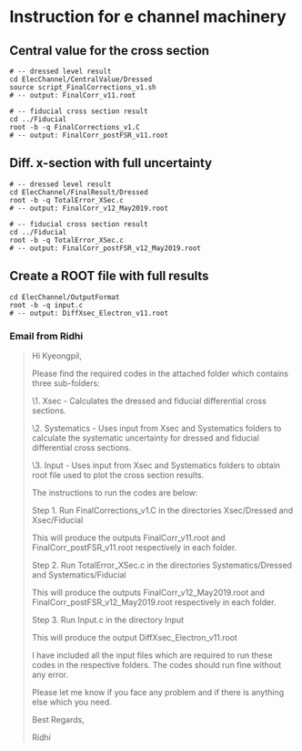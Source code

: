 # Instruction for e channel machinery

## Central value for the cross section

```
# -- dressed level result
cd ElecChannel/CentralValue/Dressed
source script_FinalCorrections_v1.sh
# -- output: FinalCorr_v11.root

# -- fiducial cross section result
cd ../Fiducial
root -b -q FinalCorrections_v1.C
# -- output: FinalCorr_postFSR_v11.root
```



## Diff. x-section with full uncertainty

```
# -- dressed level result
cd ElecChannel/FinalResult/Dressed
root -b -q TotalError_XSec.c
# -- output: FinalCorr_v12_May2019.root

# -- fiducial cross section result
cd ../Fiducial
root -b -q TotalError_XSec.c
# -- output: FinalCorr_postFSR_v12_May2019.root
```



## Create a ROOT file with full results

```
cd ElecChannel/OutputFormat
root -b -q input.c
# -- output: DiffXsec_Electron_v11.root
```







### Email from Ridhi

>Hi Kyeongpil,
>
>
>
>Please find the required codes in the attached folder which contains three sub-folders:
>
>\1. Xsec - Calculates the dressed and fiducial differential cross sections.
>
>\2. Systematics - Uses input from Xsec and Systematics folders to calculate the systematic uncertainty for dressed and fiducial differential cross sections.
>
>\3. Input - Uses input from Xsec and Systematics folders to obtain root file used to plot the cross section results. 
>
>
>
>The instructions to run the codes are below:
>
>
>
>Step 1. Run FinalCorrections_v1.C in the directories Xsec/Dressed and Xsec/Fiducial
>
>This will produce the outputs FinalCorr_v11.root and FinalCorr_postFSR_v11.root respectively in each folder.
>
>
>
>Step 2. Run TotalError_XSec.c in the directories Systematics/Dressed and Systematics/Fiducial
>
>This will produce the outputs FinalCorr_v12_May2019.root and FinalCorr_postFSR_v12_May2019.root respectively in each folder.
>
>
>
>Step 3. Run Input.c in the directory Input
>
>This will produce the output DiffXsec_Electron_v11.root
>
>
>
>I have included all the input files which are required to run these codes in the respective folders. The codes should run fine without any error.
>
>
>
>Please let me know if you face any problem and if there is anything else which you need.
>
>
>
>Best Regards,
>
>Ridhi